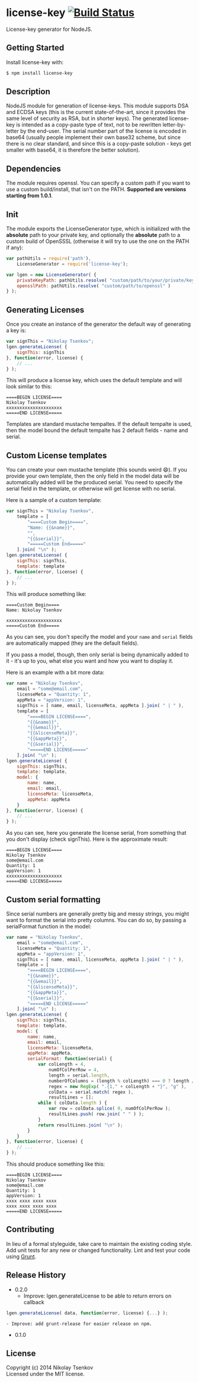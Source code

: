 # license-key [![Build Status](https://secure.travis-ci.org/nicroto/license-key.png?branch=master)](http://travis-ci.org/nicroto/license-key)

License-key generator for NodeJS.

## Getting Started
Install license-key with:
```bash
$ npm install license-key
```

## Description
NodeJS module for generation of license-keys. This module supports DSA and ECDSA keys (this is the current state-of-the-art, since it provides the same level of security as RSA, but in shorter keys). The generated license-key is intended as a copy-paste type of text, not to be rewritten letter-by-letter by the end-user. The serial number part of the license is encoded in base64 (usually people implement their own base32 scheme, but since there is no clear standard, and since this is a copy-paste solution - keys get smaller with base64, it is therefore the better solution).

## Dependencies
The module requires openssl. You can specify a custom path if you want to use a custom build/install, that isn't on the PATH. **Supported are versions starting from 1.0.1**.

## Init
The module exports the LicenseGenerator type, which is initialized with the **absolute** path to your private key, and optionally the **absolute** path to a custom build of OpenSSSL (otherwise it will try to use the one on the PATH if any):
```javascript
var pathUtils = require('path'),
	LicenseGenerator = require('license-key');

var lgen = new LicenseGenerator( {
	privateKeyPath: pathUtils.resolve( "custom/path/to/your/private/key" ),
	opensslPath: pathUtils.resolve( "custom/path/to/openssl" )
} );
```

## Generating Licenses
Once you create an instance of the generator the default way of generating a key is:
```javascript
var signThis = "Nikolay Tsenkov";
lgen.generateLicense( {
	signThis: signThis
}, function(error, license) {
	// ...
} );
```

This will produce a license key, which uses the default template and will look similar to this:
```
====BEGIN LICENSE====
Nikolay Tsenkov
xxxxxxxxxxxxxxxxxxxxx
=====END LICENSE=====
```

Templates are standard mustache tempaltes. If the default tempalte is used, then the model bound the default tempalte has 2 default fields - name and serial.

## Custom License templates
You can create your own mustache template (this sounds weird :smile:). If you provide your own template, then the only field in the model data will be automatically added will be the produced serial. You need to specify the serial field in the template, or otherwise will get license with no serial.

Here is a sample of a custom template:
```javascript
var signThis = "Nikolay Tsenkov",
	template = [
		"====Custom Begin====",
		"Name: {{&name}}",
		"",
		"{{&serial}}",
		"=====Custom End====="
	].join( "\n" );
lgen.generateLicense( {
	signThis: signThis,
	template: template
}, function(error, license) {
	// ...
} );
```

This will produce something like:


```
====Custom Begin====
Name: Nikolay Tsenkov

xxxxxxxxxxxxxxxxxxxxx
=====Custom End=====
```

As you can see, you don't specify the model and your ```name``` and ```serial``` fields are automatically mapped (they are the default fields).

If you pass a model, though, then only serial is being dynamically added to it - it's up to you, what else you want and how you want to display it.

Here is an example with a bit more data:
```javascript
var name = "Nikolay Tsenkov",
	email = "some@email.com",
	licenseMeta = "Quantity: 1",
	appMeta = "appVersion: 1",
	signThis = [ name, email, licenseMeta, appMeta ].join( " | " ),
	template = [
		"====BEGIN LICENSE====",
		"{{&name}}",
		"{{&email}}",
		"{{&licenseMeta}}",
		"{{&appMeta}}",
		"{{&serial}}",
		"=====END LICENSE====="
	].join( "\n" );
lgen.generateLicense( {
	signThis: signThis,
	template: template,
	model: {
		name: name,
		email: email,
		licenseMeta: licenseMeta,
		appMeta: appMeta
	}
}, function(error, license) {
	// ...
} );
```

As you can see, here you generate the license serial, from something that you don't display (check signThis). Here is the approximate result:
```
====BEGIN LICENSE====
Nikolay Tsenkov
some@email.com
Quantity: 1
appVersion: 1
xxxxxxxxxxxxxxxxxxxxx
=====END LICENSE=====
```

## Custom serial formatting
Since serial numbers are generally pretty big and messy strings, you might want to format the serial into pretty columns. You can do so, by passing a serialFormat function in the model:
```javascript
var name = "Nikolay Tsenkov",
	email = "some@email.com",
	licenseMeta = "Quantity: 1",
	appMeta = "appVersion: 1",
	signThis = [ name, email, licenseMeta, appMeta ].join( " | " ),
	template = [
		"====BEGIN LICENSE====",
		"{{&name}}",
		"{{&email}}",
		"{{&licenseMeta}}",
		"{{&appMeta}}",
		"{{&serial}}",
		"=====END LICENSE====="
	].join( "\n" );
lgen.generateLicense( {
	signThis: signThis,
	template: template,
	model: {
		name: name,
		email: email,
		licenseMeta: licenseMeta,
		appMeta: appMeta,
		serialFormat: function(serial) {
			var colLength = 4,
				numOfColPerRow = 4,
				length = serial.length,
				numberOfColumns = (length % colLength) === 0 ? length / colLength : Math.ceil( length / colLength ),
				regex = new RegExp( ".{1," + colLength + "}", "g" ),
				colData = serial.match( regex ),
				resultLines = [];
			while ( colData.length ) {
				var row = colData.splice( 0, numOfColPerRow );
				resultLines.push( row.join( " " ) );
			}
			return resultLines.join( "\n" );
		}
	}
}, function(error, license) {
	// ...
} );
```

This should produce something like this:
```
====BEGIN LICENSE====
Nikolay Tsenkov
some@email.com
Quantity: 1
appVersion: 1
xxxx xxxx xxxx xxxx
xxxx xxxx xxxx xxxx
=====END LICENSE=====
```

## Contributing
In lieu of a formal styleguide, take care to maintain the existing coding style. Add unit tests for any new or changed functionality. Lint and test your code using [Grunt](http://gruntjs.com/).

## Release History
 - 0.2.0
 	- Improve: lgen.generateLicense to be able to return errors on callback

```javascript 	
lgen.generateLicense( data, function(error, license) {...} );
```

 	- Improve: add grunt-release for easier release on npm.
 - 0.1.0

## License
Copyright (c) 2014 Nikolay Tsenkov  
Licensed under the MIT license.
